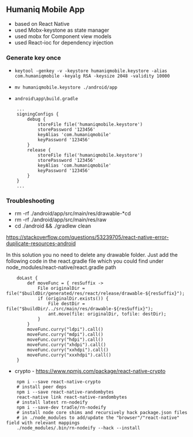 ## Humaniq Mobile App

- based on React Native
- used Mobx-keystone as state manager
- used mobx for Component view models
- used React-ioc for dependency injection

### Generate key once

- `keytool -genkey -v -keystore humaniqmobile.keystore -alias com.humaniqmobile -keyalg RSA -keysize 2048 -validity 10000`

- `mv humaniqmobile.keystore ./android/app`
- `android\app\build.gradle`
```
    ...
    signingConfigs {
        debug {
            storeFile file('humaniqmobile.keystore')
            storePassword '123456'
            keyAlias 'com.humaniqmobile'
            keyPassword '123456'
        }
        release {
            storeFile file('humaniqmobile.keystore')
            storePassword '123456'
            keyAlias 'com.humaniqmobile'
            keyPassword '123456'
        }
    }
    ...
```

### Troubleshooting
- rm -rf ./android/app/src/main/res/drawable-*cd
- rm -rf ./android/app/src/main/res/raw
- cd ./android && ./gradlew clean

https://stackoverflow.com/questions/53239705/react-native-error-duplicate-resources-android

In this solution you no need to delete any drawable folder. 
Just add the following code in the react.gradle file which you could find under 
node_modules/react-native/react.gradle path

```
    doLast {
        def moveFunc = { resSuffix ->
            File originalDir = file("$buildDir/generated/res/react/release/drawable-${resSuffix}");
            if (originalDir.exists()) {
                File destDir = file("$buildDir/../src/main/res/drawable-${resSuffix}");
                ant.move(file: originalDir, tofile: destDir);
            }
        }
        moveFunc.curry("ldpi").call()
        moveFunc.curry("mdpi").call()
        moveFunc.curry("hdpi").call()
        moveFunc.curry("xhdpi").call()
        moveFunc.curry("xxhdpi").call()
        moveFunc.curry("xxxhdpi").call()
    }

```

- crypto - https://www.npmjs.com/package/react-native-crypto

```
    npm i --save react-native-crypto
    # install peer deps 
    npm i --save react-native-randombytes
    react-native link react-native-randombytes
    # install latest rn-nodeify 
    npm i --save-dev tradle/rn-nodeify
    # install node core shims and recursively hack package.json files 
    # in ./node_modules to add/update the "browser"/"react-native" field with relevant mappings 
    ./node_modules/.bin/rn-nodeify --hack --install

```
